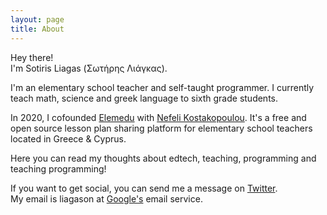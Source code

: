 ```yaml
---
layout: page
title: About
---
```


Hey there!  
I'm Sotiris Liagas (Σωτήρης Λιάγκας).

I'm an elementary school teacher and self-taught programmer. I currently teach math, science and greek language to sixth grade students.

In 2020, I cofounded [Elemedu](https://elemedu.com) with [Nefeli Kostakopoulou](https://nefeli.dev). It's a free and open source lesson plan sharing platform for elementary school teachers located in Greece & Cyprus.

Here you can read my thoughts about edtech, teaching, programming and teaching programming!

If you want to get social, you can send me a message on [Twitter](https://twitter.com/liagason).  
My email is liagason at [Google's](https://gmail.com) email service.
